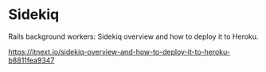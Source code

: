# Sidekiq
Rails background workers: Sidekiq overview and how to deploy it to Heroku.

https://itnext.io/sidekiq-overview-and-how-to-deploy-it-to-heroku-b8811fea9347
